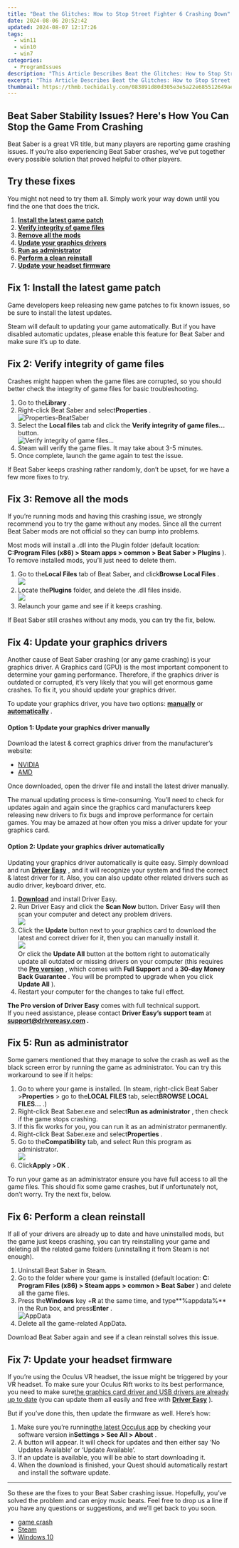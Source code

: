 ```yaml
---
title: "Beat the Glitches: How to Stop Street Fighter 6 Crashing Down"
date: 2024-08-06 20:52:42
updated: 2024-08-07 12:17:26
tags:
  - win11
  - win10
  - win7
categories:
  - ProgramIssues
description: "This Article Describes Beat the Glitches: How to Stop Street Fighter 6 Crashing Down"
excerpt: "This Article Describes Beat the Glitches: How to Stop Street Fighter 6 Crashing Down"
thumbnail: https://thmb.techidaily.com/083891d80d305e3e5a22e685512649ae9de124749fca962e3a02d5e303b2fed4.jpg
---
```


## Beat Saber Stability Issues? Here's How You Can Stop the Game From Crashing

Beat Saber is a great VR title, but many players are reporting game crashing issues. If you’re also experiencing Beat Saber crashes, we’ve put together every possible solution that proved helpful to other players.

## Try these fixes

 You might not need to try them all. Simply work your way down until you find the one that does the trick.

1. **[Install the latest game patch](https://tools.techidaily.com/drivereasy/download/)**
2. **[Verify integrity of game files](https://tools.techidaily.com/drivereasy/download/)**
3. **[Remove all the mods](https://tools.techidaily.com/drivereasy/download/)**
4. **[Update your graphics drivers](https://tools.techidaily.com/drivereasy/download/)**
5. **[Run as administrator](https://tools.techidaily.com/drivereasy/download/)**
6. **[Perform a clean reinstall](https://tools.techidaily.com/drivereasy/download/)**
7. **[Update your headset firmware](https://tools.techidaily.com/drivereasy/download/)**

## Fix 1: Install the latest game patch

 Game developers keep releasing new game patches to fix known issues, so be sure to install the latest updates.

 Steam will default to updating your game automatically. But if you have disabled automatic updates, please enable this feature for Beat Saber and make sure it’s up to date.

## Fix 2: Verify integrity of game files

 Crashes might happen when the game files are corrupted, so you should better check the integrity of game files for basic troubleshooting.

1. Go to the**Library** .
2. Right-click Beat Saber and select**Properties** .  
![Properties-BeatSaber](https://images.drivereasy.com/wp-content/uploads/2020/12/Properties-BeatSaber.jpg)
3. Select the **Local files** tab and click the **Verify integrity of game files…** button.  
![ Verify integrity of game files...](https://images.drivereasy.com/wp-content/uploads/2020/12/localfiles.jpg)
4. Steam will verify the game files. It may take about 3-5 minutes.
5. Once complete, launch the game again to test the issue.

 If Beat Saber keeps crashing rather randomly, don’t be upset, for we have a few more fixes to try.

## Fix 3: Remove all the mods

 If you’re running mods and having this crashing issue, we strongly recommend you to try the game without any modes. Since all the current Beat Saber mods are not official so they can bump into problems.

 Most mods will install a .dll into the Plugin folder (default location: **C:Program Files (x86) > Steam apps > common > Beat Saber > Plugins** ). To remove installed mods, you’ll just need to delete them.

1. Go to the**Local Files** tab of Beat Saber, and click**Browse Local Files** .  
![](https://images.drivereasy.com/wp-content/uploads/2020/12/local-files.jpg)
2. Locate the**Plugins** folder, and delete the .dll files inside.  
![](https://images.drivereasy.com/wp-content/uploads/2020/12/Beat-Saber-Plugin.jpg)
3. Relaunch your game and see if it keeps crashing.

If Beat Saber still crashes without any mods, you can try the fix, below.

## Fix 4: Update your graphics drivers

 Another cause of Beat Saber crashing (or any game crashing) is your graphics driver. A Graphics card (GPU) is the most important component to determine your gaming performance. Therefore, if the graphics driver is outdated or corrupted, it’s very likely that you will get enormous game crashes. To fix it, you should update your graphics driver.

 To update your graphics driver, you have two options: **[manually](https://tools.techidaily.com/drivereasy/download/)**  or **[automatically](https://tools.techidaily.com/drivereasy/download/)**  .

#### Option 1: Update your graphics driver manually

 Download the latest & correct graphics driver from the manufacturer’s website:

* [NVIDIA](https://tools.techidaily.com/drivereasy/download/)
* [AMD](https://www.amd.com/en/support)

 Once downloaded, open the driver file and install the latest driver manually.

 The manual updating process is time-consuming. You’ll need to check for updates again and again since the graphics card manufacturers keep releasing new drivers to fix bugs and improve performance for certain games. You may be amazed at how often you miss a driver update for your graphics card.

#### Option 2: Update your graphics driver automatically

 Updating your graphics driver automatically is quite easy. Simply download and run **[Driver Easy](https://tools.techidaily.com/drivereasy/download/)**  , and it will recognize your system and find the correct & latest driver for it. Also, you can also update other related drivers such as audio driver, keyboard driver, etc.

1. **[Download](https://tools.techidaily.com/drivereasy/download/)**  and install Driver Easy.
2. Run Driver Easy and click the **Scan Now**  button. Driver Easy will then scan your computer and detect any problem drivers.  
![](https://images.drivereasy.com/wp-content/uploads/2020/12/Scan-now-1.jpg)
3. Click the **Update**  button next to your graphics card to download the latest and correct driver for it, then you can manually install it.  
![](https://images.drivereasy.com/wp-content/uploads/2020/12/update-driver-now.jpg)  
 Or click the **Update All**  button at the bottom right to automatically update all outdated or missing drivers on your computer (this requires the **[Pro version](https://tools.techidaily.com/drivereasy/download/)**  , which comes with **Full Support** and a **30-day Money Back Guarantee** . You will be prompted to upgrade when you click **Update All** ).
4. Restart your computer for the changes to take full effect.

**The Pro version of Driver Easy** comes with full technical support.  
 If you need assistance, please contact **Driver Easy’s support team** at **[support@drivereasy.com](https://tools.techidaily.com/drivereasy/download/) .**

## Fix 5: Run as administrator

 Some gamers mentioned that they manage to solve the crash as well as the black screen error by running the game as administrator. You can try this workaround to see if it helps:

1. Go to where your game is installed. (In steam, right-click Beat Saber >**Properties** \> go to the**LOCAL FILES** tab, select**BROWSE LOCAL FILES…** .)
2. Right-click Beat Saber.exe and select**Run as administrator** , then check if the game stops crashing.
3. If this fix works for you, you can run it as an administrator permanently.
4. Right-click Beat Saber.exe and select**Properties** .
5. Go to the**Compatibility** tab, and select Run this program as administrator.  
![](https://images.drivereasy.com/wp-content/uploads/2020/12/administrator.jpg)
6. Click**Apply** \>**OK** .

 To run your game as an administrator ensure you have full access to all the game files. This should fix some game crashes, but if unfortunately not, don’t worry. Try the next fix, below.

## Fix 6: Perform a clean reinstall

 If all of your drivers are already up to date and have uninstalled mods, but the game just keeps crashing, you can try reinstalling your game and deleting all the related game folders (uninstalling it from Steam is not enough).

1. Uninstall Beat Saber in Steam.
2. Go to the folder where your game is installed (default location: **C: Program Files (x86) > Steam apps > common > Beat Saber** ) and delete all the game files.
3. Press the**Windows** key +**R** at the same time, and type**%appdata%** in the Run box, and press**Enter** .  
![AppData](https://images.drivereasy.com/wp-content/uploads/2020/12/appdata.jpg)
4. Delete all the game-related AppData.

Download Beat Saber again and see if a clean reinstall solves this issue.

## Fix 7: Update your headset firmware

 If you’re using the Oculus VR headset, the issue might be triggered by your VR headset. To make sure your Oculus Rift works to its best performance, you need to make sure[the graphics card driver and USB drivers are already up to date](https://support.oculus.com/1802104516741690/) (you can update them all easily and free with **[Driver Easy](https://tools.techidaily.com/drivereasy/download/)**  ).

 But if you’ve done this, then update the firmware as well. Here’s how:

1. Make sure you’re running[the latest Occulus app](https://support.oculus.com/release-notes/) by checking your software version in**Settings > See All > About** .
2. A button will appear. It will check for updates and then either say ‘No Updates Available’ or ‘Update Available’.
3. If an update is available, you will be able to start downloading it.
4. When the download is finished, your Quest should automatically restart and install the software update.

---

 So these are the fixes to your Beat Saber crashing issue. Hopefully, you’ve solved the problem and can enjoy music beats. Feel free to drop us a line if you have any questions or suggestions, and we’ll get back to you soon.

* [game crash](https://tools.techidaily.com/drivereasy/download/)
* [Steam](https://tools.techidaily.com/drivereasy/download/)
* [Windows 10](https://tools.techidaily.com/drivereasy/download/)

<ins class="adsbygoogle"
     style="display:block"
     data-ad-format="autorelaxed"
     data-ad-client="ca-pub-7571918770474297"
     data-ad-slot="1223367746"></ins>



<ins class="adsbygoogle"
     style="display:block"
     data-ad-client="ca-pub-7571918770474297"
     data-ad-slot="8358498916"
     data-ad-format="auto"
     data-full-width-responsive="true"></ins>
